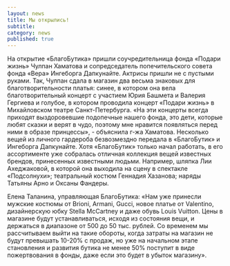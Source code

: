 ```yaml
---
layout: news
title: Мы открылись!
subtitle:
category: news
published: true
---
```


На открытие «БлагоБутика» пришли соучредительница фонда «Подари жизнь» Чулпан Хаматова и сопредседатель попечительского совета фонда «Вера» Ингеборга Дапкунайте. Актрисы пришли не с пустыми руками. Так, Чулпан сдала в магазин два весьма знаковых для благотворительности платья: синее, в котором она вела благотворительный концерт с участием Юрия Башмета и Валерия Гергиева и голубое, в котором проводила концерт «Подари жизнь» в Михайловском театре Санкт-Петербурга. «На эти концерты всегда приходят выздоровевшие подопечные нашего фонда, это дети, которые любят сказки и верят в чудо, поэтому мне нравится появляться перед ними в образе принцессы», - объяснила г-жа Хаматова.
Несколько вещей из личного гардероба безвозмездно передала в «БлагоБутик» и Ингеборга Дапкунайте.
Хотя «БлагоБутик» только начал работать, в его ассортименте уже собралась отличная коллекция вещей известных брендов, принесенных известными людьми. Например, шляпка Лии Ахеджаковой, в которой она выходила на сцену в спектакле «Подсолнухи»; театральный костюм Геннадия Хазанова; наряды Татьяны Арно и Оксаны Фандеры.

Елена Таланина, управляющая БлагоБутика: «Нам уже принесли мужские костюмы от Brioni, Armani, Gucci, новое платье от Valentino, дизайнерскую юбку Stella McCartney и даже обувь Louis Vuitton. Цены в магазине будут устанавливаться, исходя из состояния вещи, и держаться в диапазоне от 500 до 50 тыс. рублей. Со временем мы рассчитываем выйти на такие обороты, когда затраты на магазин не будут превышать 10-20% с продаж, но уже на начальном этапе становления и развития бутика не менее 50% поступит в виде пожертвования в фонды, даже если это будет в убыток магазину».